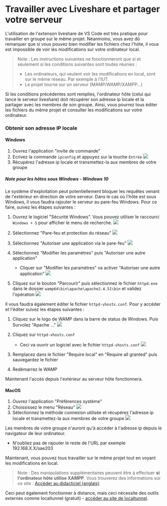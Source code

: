 # Travailler avec Liveshare et partager votre serveur

L'utilisation de l'extenson liveshare de VS Code est très pratique pour travailler en groupe sur le même projet. Néanmoins, vous avez dû remarquer que si vous pouvez bien modifier les fichiers chez l'hôte, il vous est impossible de voir les modifications sur votre ordinateur local.

> Note : Les instructions suivantes ne fonctionneront que si et seulement si les conditions suivantes sont toutes réunies :
> - Les ordinateurs, qui veulent voir les modifications en local, sont sur le même réseau. Par exemple à l'IUT.
> - Le projet tourne sur un serveur (MAMP/WAMP/XAMPP...)

Si les conditions précédentes sont remplies, l'ordinateur hôte (celui qui lance le serveur liveshare) doit récupérer son adresse ip locale et la partager avec les membres de son groupe. Ainsi, vous pourrez tous éditer les fichiers du même projet et consulter les modifications sur votre ordinateur.

### Obtenir son adresse IP locale

#### Windows

1. Ouvrez l'application "invite de commande"
2. Ecrivez la commande  `ipconfig` et appuyez sur la touche `Entrée`
![](captures-ecran/invite-commande.jpg)
3. Récupérez l'adresse ip locale et transmettez-la aux membres de votre groupe

##### Note pour les hôtes sous Windows - Windows 10

Le système d'exploitation peut potentiellement bloquer les requêtes venant de l'extérieur en direction de votre serveur. Dans le cas où l'hôte est sous Windows, il vous faudra rajouter le serveur au pare-feu Windows. Pour ce faire, suivez les étapes suivantes :

1. Ouvrez le logiciel "Sécurité Windows". Vous pouvez utiliser le raccourci `Windows + S` pour afficher le menu de recherche.
![](captures-ecran/pare-feu-1.png)

2. Sélectionnez "Pare-feu et protection du réseau"
![](captures-ecran/pare-feu-2.jpg)

3. Sélectionnez "Autoriser une application via le pare-feu"
![](captures-ecran/pare-feu-3.jpg)

4. Sélectionnez "Modifier les paramètres" puis "Autoriser une autre application"
   - Cliquer sur "Modifier les paramètres" va activer "Autoriser une autre application"
![](captures-ecran/pare-feu-4.jpg)

5. Cliquez sur le bouton "Parcourir" puis sélectionnez le fichier `httpd.exe` dans le dossier `wamp64\bin\apache\apache2.4.51\bin` et validez l'opération
![](captures-ecran/pare-feu-5.png)

Il vous faudra également éditer le fichier `httpd-vhosts.conf`. Pour y accéder et l'éditer suivez les étapes suivantes :

1. Cliquez sur le logo de WAMP dans la barre de status de Windows. Puis Survolez "Apache ..."
![](captures-ecran/vhosts-1.png)

2. Cliquez sur `httpd-vhosts.conf`
   - Ceci va ouvrir un logiciel avec le fichier `httpd-vhosts.conf`
![](captures-ecran/vhosts-2.png)
3. Remplacez dans le fichier "Require local" en "Require all granted" puis sauvegardez le fichier
4. Redémarrez le WAMP

Maintenant l'accès depuis l'extérieur au serveur hôte fonctionnera.

#### MacOS
1. Ouvrez l'application "Préférences système"
2. Choississez le menu "Réseau"
![](captures-ecran/pref-sys.png)
3. Sélectionnez la méthode connexion utilisée et récupérez l'adresse ip locale et transmettez-la aux membres de votre groupe
![](captures-ecran/reseau.png)

Les membres de votre groupe n'auront qu'à accéder à l'adresse ip depuis le navigateur de leur ordinateur.
   - N'oubliez pas de rajouter le reste de l'URL par exemple 192.168.X.X/sae203

Maintenant, vous pouvez tous travailler sur le même projet tout en voyant les modifications en local.

> Note : Des manipulations supplémentaires peuvent être à effectuer **si l'ordinateur hôte utilise XAMPP**. Vous trouverez des informations sur ce site : [Accéder au didacticiel (anglais)](
https://www.mrtekno.net/2019/08/how-to-access-localhost-xampp-vm.html)

Ceci peut également fonctionner à distance, mais ceci nécessite des outils externes comme localtunnel (gratuit) - [accéder au site de localtunnel](https://localtunnel.github.io/www/).